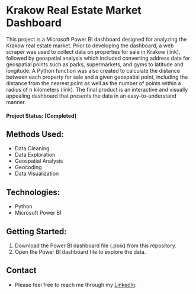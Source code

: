 # Krakow Real Estate Market Dashboard

This project is a Microsoft Power BI dashboard designed for analyzing the Krakow real estate market. Prior to developing the dashboard, a web scraper was used to collect data on properties for sale in Krakow (link), followed by geospatial analysis which included converting address data for geospatial points such as parks, supermarkets, and gyms to latitude and longitude. A Python function was also created to calculate the distance between each property for sale and a given geospatial point, including the distance from the nearest point as well as the number of points within a radius of n kilometers (link). The final product is an interactive and visually appealing dashboard that presents the data in an easy-to-understand manner.

#### Project Status: [Completed]

## Methods Used:
* Data Cleaning
* Data Exploration
* Geospatial Analysis
* Geocoding
* Data Visualization

## Technologies:
* Python
* Microsoft Power BI

## Getting Started:
1. Download the Power BI dashboard file (.pbix) from this repository.
2. Open the Power BI dashboard file to explore the data.

## Contact
* Please feel free to reach me through my [LinkedIn](http://linkedin.com/in/dominikdawiec/).  
